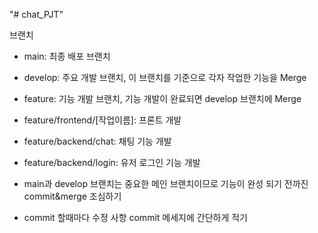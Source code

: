 "# chat_PJT"

브랜치
- main: 최종 배포 브랜치
- develop: 주요 개발 브랜치, 이 브랜치를 기준으로 각자 작업한 기능을 Merge
- feature: 기능 개발 브랜치, 기능 개발이 완료되면 develop 브랜치에 Merge
- feature/frontend/[작업이름]: 프론트 개발
- feature/backend/chat: 채팅 기능 개발
- feature/backend/login: 유저 로그인 기능 개발

- main과 develop 브랜치는 중요한 메인 브랜치이므로 기능이 완성 되기 전까진 commit&merge 조심하기
- commit 할때마다 수정 사항 commit 메세지에 간단하게 적기
